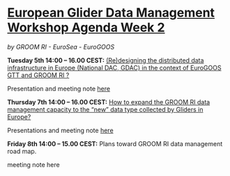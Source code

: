 # [European Glider Data Management Workshop Agenda Week 2](https://www.groom-h2020.eu/european-glider-data-management-workshop-agenda/)
*by GROOM RI - EuroSea - EuroGOOS*

**Tuesday 5th 14:00 – 16.00 CEST:** [(Re)designing the distributed data infrastructure in Europe (National DAC, GDAC) in the context of EuroGOOS GTT and GROOM RI ?](https://github.com/OceanGlidersCommunity/meeting_notes/blob/main/2022/agenda_WS2-1.pdf)

Presentation and meeting note [here](https://github.com/OceanGlidersCommunity/meeting_notes/blob/main/2022/The%20distributed%20data%20infrastructure%20in%20Europe%20(National%20DAC%2C%20GDAC)%20in%20the%20context%20of%20EuroGOOS%20GTT%20and%20GROOM%20RI%20.md)

**Thursday 7th 14:00 – 16.00 CEST:** [How to expand the GROOM RI data management capacity to the “new” data type collected by Gliders in Europe?](https://github.com/OceanGlidersCommunity/meeting_notes/blob/main/2022/agenda-WS2-2_Thursday%207th_1400%E2%80%931600.pdf)

Presentations and meeting note [here](https://github.com/OceanGlidersCommunity/meeting_notes/blob/main/2022/20220707%20-%20How%20to%20expand%20the%20GROOM%20RI%20data%20management%20capacity%20to%20the%20%E2%80%9Cnew%E2%80%9D%20data%20type%20collected%20by%20Gliders%20in%20Europe.md)

**Friday 8th 14:00 – 15.00 CEST:** Plans toward GROOM RI data management road map.

meeting note here

